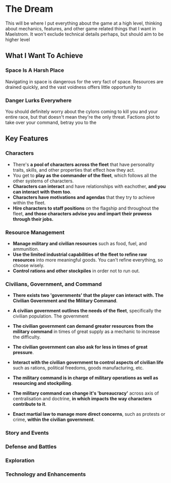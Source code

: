 # The Dream

This will be where I put everything about the game at a high level, thinking about mechanics, features, and other game
related things that I want in Maelstrom. It won't exclude technical details perhaps, but should aim to be higher level

## What I Want To Achieve

### Space Is A Harsh Place

Navigating in space is dangerous for the very fact of space. Resources are drained quickly, and the vast voidness offers little opportunity to

### Danger Lurks Everywhere

You should definitely worry about the cylons coming to kill you and your entire race, but that doesn't mean they're the only threat. Factions plot to take over your command, betray you to the

## Key Features

### Characters

- There's **a pool of characters across the fleet** that have personality traits, skills, and other properties that effect how they act.
- You get to **play as the commander of the fleet**, which follows all the other systems of characters.
- **Characters can interact** and have relationships with eachother, **and you can interact with them too**.
- **Characters have motivations and agendas** that they try to achieve within the fleet.
- **Hire characters to staff positions** on the flagship and throughout the fleet, **and those characters advise you and impart their prowess through their jobs.**

### Resource Management

- **Manage military and civilian resources** such as food, fuel, and ammunition.
- **Use the limited industrial capabilities of the fleet to refine raw resources** into more meaningful goods. You can't refine everything, so choose wisely.
- **Control rations and other stockpiles** in order not to run out.

### Civilians, Government, and Command

- **There exists two 'governments' that the player can interact with. The Civilian Government and the Military Command**.
- **A civilian government outlines the needs of the fleet**, specifically the civilian population. The government 
- **The civilian government can demand greater resources from the military command** in times of great supply as a mechanic to increase the difficulty. 
- **The civilian government can also ask for less in times of great pressure**.
- **Interact with the civilian government to control aspects of civilian life** such as rations, political freedoms, goods manufacturing, etc.

- **The military command is in charge of military operations as well as resourcing and stockpiling**.
- **The military command can change it's 'bureaucracy'** across axis of centralisation and doctrine, **in which impacts the way characters contribute to it**.
- **Enact martial law to manage more direct concerns**, such as protests or crime, **within the civilian government**.

### Story and Events

### Defense and Battles

### Exploration

### Technology and Enhancements
